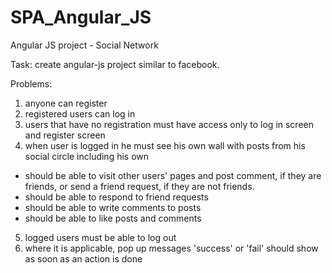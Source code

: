 # SPA_Angular_JS
Angular JS project - Social Network

Task: create angular-js project similar to facebook.

Problems:
1. anyone can register
2. registered users can log in
3. users that have no registration must have access only to log in screen and register screen
4. when user is logged in he must see his own wall with posts from his social circle including his own
  - should be able to visit other users' pages and post comment, if they are friends, 
    or send a friend request, if they are not friends.
  - should be able to respond to friend requests
  - should be able to write comments to posts
  - should be able to like posts and comments
5. logged users must be able to log out
6. where it is applicable, pop up messages 'success' or 'fail' should show as soon as an action is done

